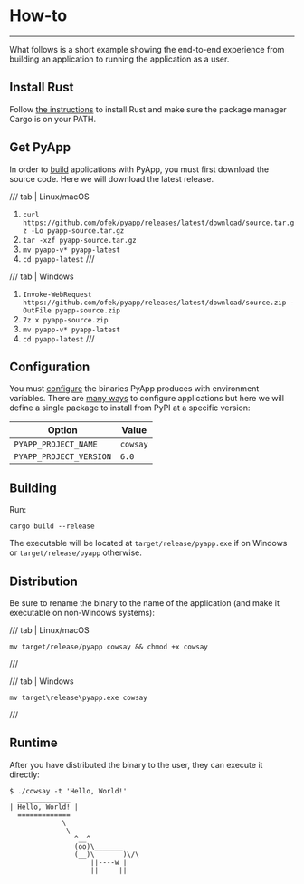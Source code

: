 # How-to

-----

What follows is a short example showing the end-to-end experience from building an application to running the application as a user.

## Install Rust

Follow [the instructions](https://www.rust-lang.org/tools/install) to install Rust and make sure the package manager Cargo is on your PATH.

## Get PyApp

In order to [build](build.md) applications with PyApp, you must first download the source code. Here we will download the latest release.

/// tab | Linux/macOS
1. `curl https://github.com/ofek/pyapp/releases/latest/download/source.tar.gz -Lo pyapp-source.tar.gz`
2. `tar -xzf pyapp-source.tar.gz`
3. `mv pyapp-v* pyapp-latest`
4. `cd pyapp-latest`
///

/// tab | Windows
1. `Invoke-WebRequest https://github.com/ofek/pyapp/releases/latest/download/source.zip -OutFile pyapp-source.zip`
2. `7z x pyapp-source.zip`
3. `mv pyapp-v* pyapp-latest`
4. `cd pyapp-latest`
///

## Configuration

You must [configure](config/project.md) the binaries PyApp produces with environment variables. There are [many ways](examples.md) to configure applications but here we will define a single package to install from PyPI at a specific version:

| Option | Value |
| --- | --- |
| `PYAPP_PROJECT_NAME` | `cowsay` |
| `PYAPP_PROJECT_VERSION` | `6.0` |

## Building

Run:

```
cargo build --release
```

The executable will be located at `target/release/pyapp.exe` if on Windows or `target/release/pyapp` otherwise.

## Distribution

Be sure to rename the binary to the name of the application (and make it executable on non-Windows systems):

/// tab | Linux/macOS
```
mv target/release/pyapp cowsay && chmod +x cowsay
```
///

/// tab | Windows
```
mv target\release\pyapp.exe cowsay
```
///

## Runtime

After you have distributed the binary to the user, they can execute it directly:

```
$ ./cowsay -t 'Hello, World!'
  _____________
| Hello, World! |
  =============
             \
              \
                ^__^
                (oo)\_______
                (__)\       )\/\
                    ||----w |
                    ||     ||
```
